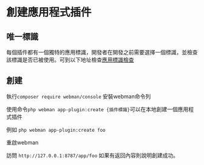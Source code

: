 # 創建應用程式插件

## 唯一標識

每個插件都有一個獨特的應用標識，開發者在開發之前需要選擇一個標識，並檢查該標識是否已被使用。可到以下地址檢查[應用標識檢查](https://www.workerman.net/app/check)

## 創建

執行`composer require webman/console` 安裝webman命令列

使用命令`php webman app-plugin:create {插件標識}`可以在本地創建一個應用程式插件

例如 `php webman app-plugin:create foo`

重啟webman

訪問 `http://127.0.0.1:8787/app/foo` 如果有返回內容則說明創建成功。
